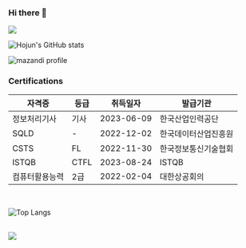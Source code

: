 ### Hi there 👋
<img src="https://capsule-render.vercel.app/api?type=waving&color=D4F0F0&height=150&section=header" />

![Hojun's GitHub stats](https://github-readme-stats.vercel.app/api?username=hojun1123&show_icons=true&theme=transparent)

<!-- [![Solved.ac프로필](http://mazassumnida.wtf/api/v2/generate_badge?boj=kkkhhjjj)](https://solved.ac/kkkhhjjj) -->

![mazandi profile](http://mazandi.herokuapp.com/api?handle={handle}&theme=warm)

  ### Certifications
  
  |자격증|등급|취득일자|발급기관|
  |-------------|------|----------|------------|
  |정보처리기사|기사|2023-06-09|한국산업인력공단|
  |SQLD|-|2022-12-02|한국데이터산업진흥원|
  |CSTS|FL|2022-11-30|한국정보통신기술협회|
  |ISTQB|CTFL|2023-08-24|ISTQB|
  |컴퓨터활용능력|2급|2022-02-04|대한상공회의|


<br>

![Top Langs](https://github-readme-stats.vercel.app/api/top-langs/?username=hojun1123&layout=compact)

<br>

<img src="https://capsule-render.vercel.app/api?type=waving&color=D4F0F0&height=150&section=footer" />

<br>

<!--
**Hojun1123/hojun1123** is a ✨ _special_ ✨ repository because its `README.md` (this file) appears on your GitHub profile.
[![Anurag's GitHub stats](https://github-readme-stats.vercel.app/api?username=hojun1123)](https://github.com/anuraghazra/github-readme-stats)
Here are some ideas to get you started:

- 🔭 I’m currently working on ...
- 🌱 I’m currently learning ...
- 👯 I’m looking to collaborate on ...
- 🤔 I’m looking for help with ...
- 💬 Ask me about ...
- 📫 How to reach me: ...
- 😄 Pronouns: ...
- ⚡ Fun fact: ...
-->
